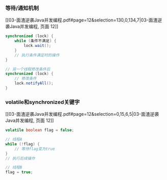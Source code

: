### 等待/通知机制
[[03-面渣逆袭Java并发编程.pdf#page=12&selection=130,0,134,7|03-面渣逆袭Java并发编程, 页面 12]]
```java
synchronized (lock) {
    while (条件不满足) {
        lock.wait();
    }
    // 执行条件满足时的操作
}

// 另一个线程修改条件后
synchronized (lock) {
    // 修改条件
    lock.notifyAll();
}
```
### volatile和synchronized关键字
[[03-面渣逆袭Java并发编程.pdf#page=12&selection=0,15,6,5|03-面渣逆袭Java并发编程, 页面 12]]
```java
volatile boolean flag = false;

// 线程A
while (!flag) {
    // 等待flag变为true
}
// 执行后续操作

// 线程B
flag = true;
```
